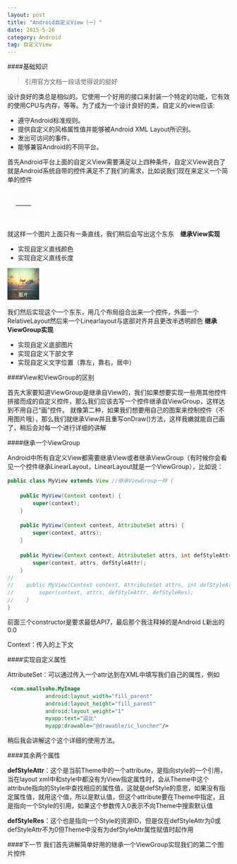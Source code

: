 ```yaml
---
layout: post
title: "Android自定义View（一）"
date: 2015-5-26
category: Android
tag: 自定义View
---
```

####基础知识

> 引用官方文档一段话觉得说的挺好

设计良好的类总是相似的。它使用一个好用的接口来封装一个特定的功能，它有效的使用CPU与内存，等等。为了成为一个设计良好的类，自定义的view应该:

- 遵守Android标准规则。
- 提供自定义的风格属性值并能够被Android XML Layout所识别。
- 发出可访问的事件。
- 能够兼容Android的不同平台。

首先Android平台上面的自定义View需要满足以上四种条件，自定义View说白了就是Android系统自带的控件满足不了我们的需求，比如说我们现在来定义一个简单的控件

![图片](/img/2015-5-26/sample.png)

就这样一个图片上面只有一条直线，我们稍后会写出这个东东　**继承View实现**

- 实现自定义直线颜色
- 实现自定义直线长度

![图片](/img/2015-5-26/sample2.png)

我们然后实现这个一个东东，用几个布局组合出来一个控件，外面一个RelativeLayout然后来一个Linearlayout与底部对齐并且更改半透明颜色 **继承ViewGroup实现**

- 实现自定义底部图片
- 实现自定义下部文字
- 实现自定义文字位置（靠左，靠右，居中）

####View和ViewGroup的区别

首先大家要知道ViewGroup是继承自View的，我们如果想要实现一些用其他控件拼接而成的自定义控件，那么我们应该去写一个控件继承自ViewGroup，这样达到不用自己“画”控件。
就像第二种，如果我们想要用自己的图案来控制控件（不用图片哦），那么我们就继承View并且重写onDraw()方法，这样我嫩就能自己画了，稍后会对每一个进行详细的讲解

####继承一个ViewGroup

Android中所有自定义View都需要继承View或者继承ViewGroup（有时候你会看见一个控件继承LinearLayout，LinearLayout就是一个ViewGroup），比如说：

```java
public class MyView extends View //继承ViewGroup一样 {

    public MyView(Context context) {
        super(context);
    }

    public MyView(Context context, AttributeSet attrs) {
        super(context, attrs);
    }

    public MyView(Context context, AttributeSet attrs, int defStyleAttr) {
        super(context, attrs, defStyleAttr);
    }
//
//    public MyView(Context context, AttributeSet attrs, int defStyleAttr, int defStyleRes) {
//        super(context, attrs, defStyleAttr, defStyleRes);
//    }
}
```

前面三个constructor是要求最低API7，最后那个我注释掉的是Android L新出的 0.0

Context：传入的上下文

####实现自定义属性

AttributeSet：可以通过传入一个attr达到在XML中填写我们自己的属性，例如

```xml
 <com.smallsoho.MyImage
            android:layout_width="fill_parent"
			android:layout_height="fill_parent"
            android:layout_weight="1"
            myapp:text="逗比"
			myapp:drawable="@drawable/ic_luncher"/>
```

稍后我会讲解这个这个详细的使用方法。

####其余两个属性

**defStyleAttr**：这个是当前Theme中的一个attribute，是指向style的一个引用，当在layout xml中和style中都没有为View指定属性时，会从Theme中这个attribute指向的Style中查找相应的属性值，这就是defStyle的意思，如果没有指定属性值，就用这个值，所以是默认值，但这个attribute要在Theme中指定，且是指向一个Style的引用，如果这个参数传入0表示不向Theme中搜索默认值

**defStyleRes**：这个也是指向一个Style的资源ID，但是仅在defStyleAttr为0或defStyleAttr不为0但Theme中没有为defStyleAttr属性赋值时起作用

####下一节
我们首先讲解简单好用的继承一个ViewGroup实现我们的第二个图片控件